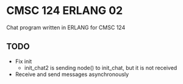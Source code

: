 # CMSC 124 ERLANG 02

Chat program written in ERLANG for CMSC 124

## TODO

- Fix init
  - init\_chat2 is sending node() to init\_chat, but it is not received
- Receive and send messages asynchronously
